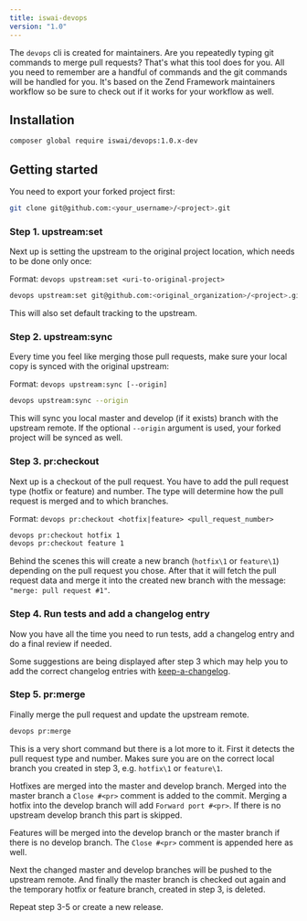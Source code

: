 ```yaml
---
title: iswai-devops
version: "1.0"
---
```


The `devops` cli is created for maintainers. Are you repeatedly typing git 
commands to merge pull requests? That's what this tool does for you. All you 
need to remember are a handful of commands and the git commands will be handled
for you. It's based on the Zend Framework maintainers workflow so be sure to 
check out if it works for your workflow as well.

## Installation

```bash
composer global require iswai/devops:1.0.x-dev
```

## Getting started

You need to export your forked project first:

```bash
git clone git@github.com:<your_username>/<project>.git 
```

### Step 1. upstream:set

Next up is setting the upstream to the original project location, which needs
to be done only once:

Format: `devops upstream:set <uri-to-original-project>`

```bash
devops upstream:set git@github.com:<original_organization>/<project>.git
```

This will also set default tracking to the upstream.

### Step 2. upstream:sync

Every time you feel like merging those pull requests, make sure your local
copy is synced with the original upstream: 

Format: `devops upstream:sync [--origin]`

```bash
devops upstream:sync --origin
```

This will sync you local master and develop (if it exists) branch with the 
upstream remote. If the optional `--origin` argument is used, your forked 
project will be synced as well.

### Step 3. pr:checkout

Next up is a checkout of the pull request. You have to add the pull request
type (hotfix or feature) and number. The type will determine how the pull 
request is merged and to which branches.

Format: `devops pr:checkout <hotfix|feature> <pull_request_number>`

```bash
devops pr:checkout hotfix 1
devops pr:checkout feature 1
```

Behind the scenes this will create a new branch (`hotfix\1` or `feature\1`)
depending on the pull request you chose. After that it will fetch the pull 
request data and merge it into the created new branch with the message: 
`"merge: pull request #1"`.

### Step 4. Run tests and add a changelog entry

Now you have all the time you need to run tests, add a changelog entry and
do a final review if needed.

Some suggestions are being displayed after step 3 which may help you to add
the correct changelog entries with
[keep-a-changelog](https://github.com/phly/keep-a-changelog).  

### Step 5. pr:merge

Finally merge the pull request and update the upstream remote.

```bash
devops pr:merge
```

This is a very short command but there is a lot more to it. First it detects
the pull request type and number. Makes sure you are on the correct local
branch you created in step 3, e.g. `hotfix\1` or `feature\1`.

Hotfixes are merged into the master and develop branch. Merged into the master
branch a `Close #<pr>` comment is added to the commit. Merging a hotfix into 
the develop branch will add `Forward port #<pr>`. If there is no upstream 
develop branch this part is skipped.

Features will be merged into the develop branch or the master branch if there
is no develop branch. The `Close #<pr>` comment is appended here as well.

Next the changed master and develop branches will be pushed to the upstream
remote. And finally the master branch is checked out again and the temporary
hotfix or feature branch, created in step 3, is deleted.

Repeat step 3-5 or create a new release.
